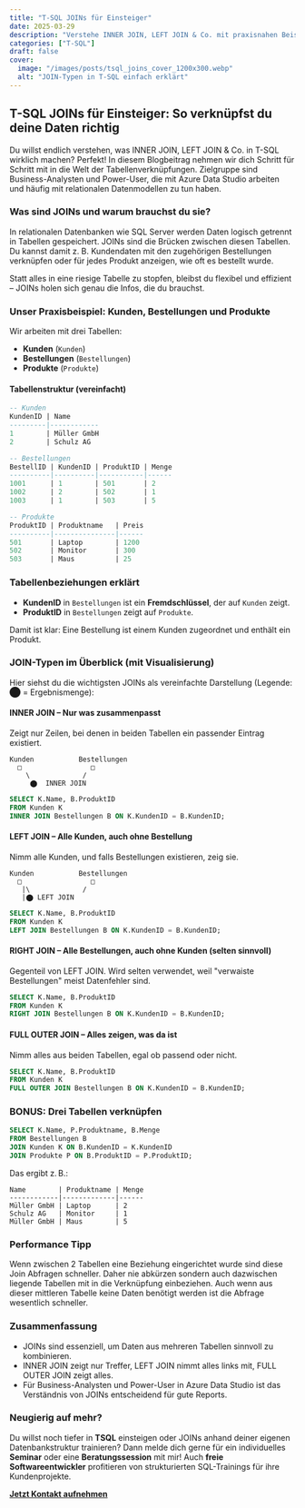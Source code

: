 ```yaml
---
title: "T-SQL JOINs für Einsteiger"
date: 2025-03-29
description: "Verstehe INNER JOIN, LEFT JOIN & Co. mit praxisnahen Beispielen für Kunden, Bestellungen und Produkte – ideal für Business-Analysten und Power-User."
categories: ["T-SQL"]
draft: false
cover:
  image: "/images/posts/tsql_joins_cover_1200x300.webp"
  alt: "JOIN-Typen in T-SQL einfach erklärt"
---
```


## T-SQL JOINs für Einsteiger: So verknüpfst du deine Daten richtig

Du willst endlich verstehen, was INNER JOIN, LEFT JOIN & Co. in T-SQL wirklich machen? Perfekt! In diesem Blogbeitrag nehmen wir dich Schritt für Schritt mit in die Welt der Tabellenverknüpfungen. Zielgruppe sind Business-Analysten und Power-User, die mit Azure Data Studio arbeiten und häufig mit relationalen Datenmodellen zu tun haben.

### Was sind JOINs und warum brauchst du sie?

In relationalen Datenbanken wie SQL Server werden Daten logisch getrennt in Tabellen gespeichert. JOINs sind die Brücken zwischen diesen Tabellen. Du kannst damit z. B. Kundendaten mit den zugehörigen Bestellungen verknüpfen oder für jedes Produkt anzeigen, wie oft es bestellt wurde.

Statt alles in eine riesige Tabelle zu stopfen, bleibst du flexibel und effizient – JOINs holen sich genau die Infos, die du brauchst.

### Unser Praxisbeispiel: Kunden, Bestellungen und Produkte

Wir arbeiten mit drei Tabellen:

- **Kunden** (`Kunden`)
- **Bestellungen** (`Bestellungen`)
- **Produkte** (`Produkte`)

#### Tabellenstruktur (vereinfacht)

```sql
-- Kunden
KundenID | Name       
---------|------------
1        | Müller GmbH
2        | Schulz AG

-- Bestellungen
BestellID | KundenID | ProduktID | Menge
----------|----------|-----------|------
1001      | 1        | 501       | 2
1002      | 2        | 502       | 1
1003      | 1        | 503       | 5

-- Produkte
ProduktID | Produktname   | Preis
----------|---------------|------
501       | Laptop        | 1200
502       | Monitor       | 300
503       | Maus          | 25
```

### Tabellenbeziehungen erklärt

- **KundenID** in `Bestellungen` ist ein **Fremdschlüssel**, der auf `Kunden` zeigt.
- **ProduktID** in `Bestellungen` zeigt auf `Produkte`.

Damit ist klar: Eine Bestellung ist einem Kunden zugeordnet und enthält ein Produkt.

### JOIN-Typen im Überblick (mit Visualisierung)

Hier siehst du die wichtigsten JOINs als vereinfachte Darstellung (Legende: ⬤ = Ergebnismenge):

#### INNER JOIN – Nur was zusammenpasst

Zeigt nur Zeilen, bei denen in beiden Tabellen ein passender Eintrag existiert.

```text
Kunden           Bestellungen
  □                 □
    \             /
     ⬤  INNER JOIN
```

```sql
SELECT K.Name, B.ProduktID
FROM Kunden K
INNER JOIN Bestellungen B ON K.KundenID = B.KundenID;
```

#### LEFT JOIN – Alle Kunden, auch ohne Bestellung

Nimm alle Kunden, und falls Bestellungen existieren, zeig sie.

```text
Kunden           Bestellungen
  □                 □
   |\             /
   |⬤ LEFT JOIN
```

```sql
SELECT K.Name, B.ProduktID
FROM Kunden K
LEFT JOIN Bestellungen B ON K.KundenID = B.KundenID;
```

#### RIGHT JOIN – Alle Bestellungen, auch ohne Kunden (selten sinnvoll)

Gegenteil von LEFT JOIN. Wird selten verwendet, weil "verwaiste Bestellungen" meist Datenfehler sind.

```sql
SELECT K.Name, B.ProduktID
FROM Kunden K
RIGHT JOIN Bestellungen B ON K.KundenID = B.KundenID;
```

#### FULL OUTER JOIN – Alles zeigen, was da ist

Nimm alles aus beiden Tabellen, egal ob passend oder nicht.

```sql
SELECT K.Name, B.ProduktID
FROM Kunden K
FULL OUTER JOIN Bestellungen B ON K.KundenID = B.KundenID;
```

### BONUS: Drei Tabellen verknüpfen

```sql
SELECT K.Name, P.Produktname, B.Menge
FROM Bestellungen B
JOIN Kunden K ON B.KundenID = K.KundenID
JOIN Produkte P ON B.ProduktID = P.ProduktID;
```

Das ergibt z. B.:

```text
Name        | Produktname | Menge
------------|-------------|------
Müller GmbH | Laptop      | 2
Schulz AG   | Monitor     | 1
Müller GmbH | Maus        | 5
```

### Performance Tipp

Wenn zwischen 2 Tabellen eine Beziehung eingerichtet wurde sind diese Join Abfragen schneller. Daher nie abkürzen sondern auch dazwischen liegende Tabellen mit in die Verknüpfung einbeziehen. Auch wenn aus dieser mittleren Tabelle keine Daten benötigt werden ist die Abfrage wesentlich schneller.

### Zusammenfassung

- JOINs sind essenziell, um Daten aus mehreren Tabellen sinnvoll zu kombinieren.
- INNER JOIN zeigt nur Treffer, LEFT JOIN nimmt alles links mit, FULL OUTER JOIN zeigt alles.
- Für Business-Analysten und Power-User in Azure Data Studio ist das Verständnis von JOINs entscheidend für gute Reports.

### Neugierig auf mehr?

Du willst noch tiefer in **TSQL** einsteigen oder JOINs anhand deiner eigenen Datenbankstruktur trainieren? Dann melde dich gerne für ein individuelles **Seminar** oder eine **Beratungssession** mit mir! Auch **freie Softwareentwickler** profitieren von strukturierten SQL-Trainings für ihre Kundenprojekte.

**[Jetzt Kontakt aufnehmen](/kontakt/)**
